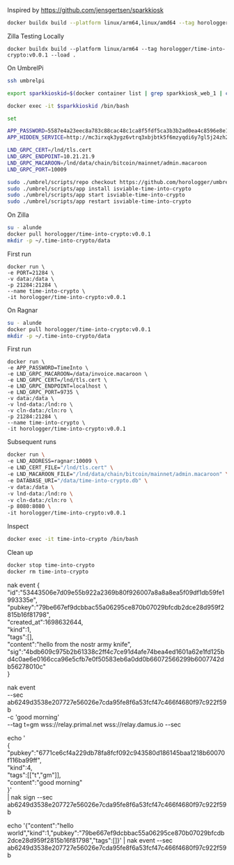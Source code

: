 Inspired by https://github.com/jensgertsen/sparkkiosk
```sh
docker buildx build --platform linux/arm64,linux/amd64 --tag horologger/time-into-crypto:v0.0.1 --output "type=registry" .
```
Zilla Testing Locally
```
docker buildx build --platform linux/arm64 --tag horologger/time-into-crypto:v0.0.1 --load .

```

On UmbrelPi
```sh
ssh umbrelpi

export sparkkioskid=$(docker container list | grep sparkkiosk_web_1 | cut -d ' ' -f 1)

docker exec -it $sparkkioskid /bin/bash

set

APP_PASSWORD=5587e4a23eec8a783c88cac48c1ca8f5fdf5ca3b3b2ad0ea4c8596e8e1c5f901
APP_HIDDEN_SERVICE=http://mc3irxqk3ygz6vtrq3xbjbtk5f6mzyqdi6y7gl5j24zh2ibjtdoeujqd.onion

LND_GRPC_CERT=/lnd/tls.cert
LND_GRPC_ENDPOINT=10.21.21.9
LND_GRPC_MACAROON=/lnd/data/chain/bitcoin/mainnet/admin.macaroon
LND_GRPC_PORT=10009

sudo ./umbrel/scripts/repo checkout https://github.com/horologger/umbrelappstore.git
sudo ./umbrel/scripts/app install isviable-time-into-crypto
sudo ./umbrel/scripts/app start isviable-time-into-crypto
sudo ./umbrel/scripts/app restart isviable-time-into-crypto

```
On Zilla
```sh
su - alunde
docker pull horologger/time-into-crypto:v0.0.1
mkdir -p ~/.time-into-crypto/data
```
First run
```
docker run \
-e PORT=21284 \
-v data:/data \
-p 21284:21284 \
--name time-into-crypto \
-it horologger/time-into-crypto:v0.0.1 
```

On Ragnar
```sh
su - alunde
docker pull horologger/time-into-crypto:v0.0.1
mkdir -p ~/.time-into-crypto/data
```
First run
```
docker run \
-e APP_PASSWORD=TimeInto \
-e LND_GRPC_MACAROON=/data/invoice.macaroon \
-e LND_GRPC_CERT=/lnd/tls.cert \
-e LND_GRPC_ENDPOINT=localhost \
-e LND_GRPC_PORT=9735 \
-v data:/data \
-v lnd-data:/lnd:ro \
-v cln-data:/cln:ro \
-p 21284:21284 \
--name time-into-crypto \
-it horologger/time-into-crypto:v0.0.1 
```
Subsequent runs
```sh
docker run \
-e LND_ADDRESS=ragnar:10009 \
-e LND_CERT_FILE="/lnd/tls.cert" \
-e LND_MACAROON_FILE="/lnd/data/chain/bitcoin/mainnet/admin.macaroon" \
-e DATABASE_URI="/data/time-into-crypto.db" \
-v data:/data \
-v lnd-data:/lnd:ro \
-v cln-data:/cln:ro \
-p 8080:8080 \
-it horologger/time-into-crypto:v0.0.1 

```
Inspect
```sh
docker exec -it time-into-crypto /bin/bash
```
Clean up
```sh
docker stop time-into-crypto
docker rm time-into-crypto
```


nak event { \
"id":"53443506e7d09e55b922a2369b80f926007a8a8a8ea5f09df1db59fe1993335e", \
"pubkey":"79be667ef9dcbbac55a06295ce870b07029bfcdb2dce28d959f2815b16f81798", \
"created_at":1698632644, \
"kind":1, \
"tags":[], \
"content":"hello from the nostr army knife", \
"sig":"4bdb609c975b2b61338c2ff4c7ce91d4afe74bea4ed1601a62e1fd125bd4c0ae6e0166cca96e5cfb7e0f50583eb6a0dd0b66072566299b6007742db56278010c" \
}


nak event \
--sec ab6249d3538e207727e56026e7cda95fe8f6a53fcf47c466f4680f97c922f59b \
-c 'good morning' \
--tag t=gm wss://relay.primal.net wss://relay.damus.io \--sec 

echo '\
{\
"pubkey":"6771ce6cf4a229db78fa8fcf092c943580d186145baa1218b60070f116ba99ff",\
"kind":4,\
"tags":[["t","gm"]],\
"content":"good morning"\
}'\
 | nak sign --sec ab6249d3538e207727e56026e7cda95fe8f6a53fcf47c466f4680f97c922f59b

echo '{"content":"hello world","kind":1,"pubkey":"79be667ef9dcbbac55a06295ce870b07029bfcdb2dce28d959f2815b16f81798","tags":[]}' | nak event --sec ab6249d3538e207727e56026e7cda95fe8f6a53fcf47c466f4680f97c922f59b

